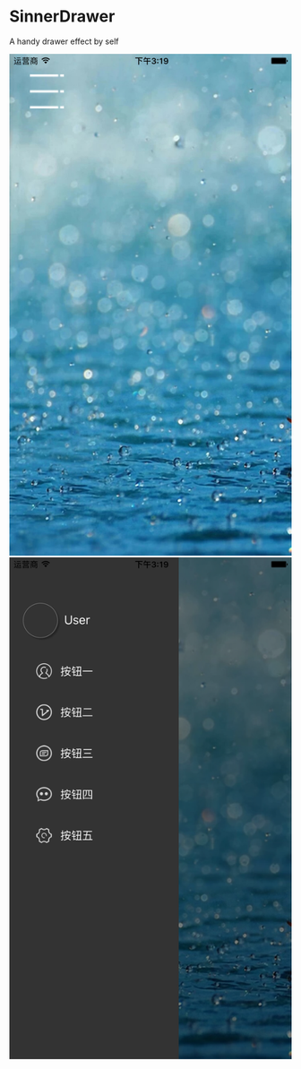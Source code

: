 # SinnerDrawer
A handy drawer effect by self


![](https://raw.githubusercontent.com/sinneryun/SinnerDrawer/master/Simulator%201.png)
![](https://raw.githubusercontent.com/sinneryun/SinnerDrawer/master/Simulator%202.png)
